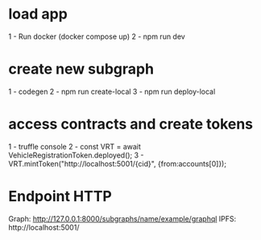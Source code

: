 # load app

1 - Run docker (docker compose up)
2 - npm run dev

# create new subgraph

1 - codegen
2 - npm run create-local
3 - npm run deploy-local

# access contracts and create tokens

1 - truffle console
2 - const VRT = await VehicleRegistrationToken.deployed();
3 - VRT.mintToken("http://localhost:5001/{cid}", {from:accounts[0]});

# Endpoint HTTP

Graph: http://127.0.0.1:8000/subgraphs/name/example/graphql
IPFS: http://localhost:5001/
